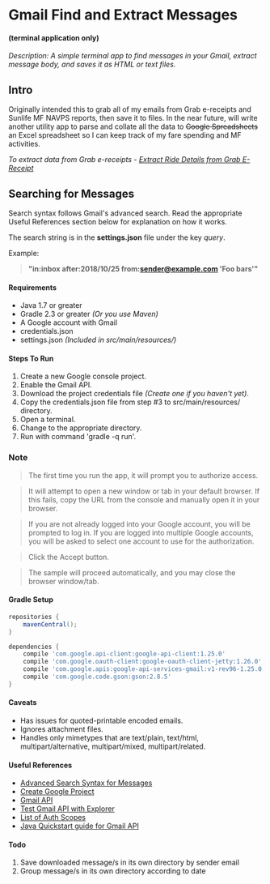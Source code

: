 # Gmail Find and Extract Messages
#### (terminal application only)

*Description: A simple terminal app to find messages in your Gmail, extract message body, and saves it as HTML or text files.*

## Intro

Originally intended this to grab all of my emails from Grab e-receipts and Sunlife MF NAVPS reports, then save it to files. In the near future, will write another utility app to parse and collate all the data to ~~Google Spreadsheets~~ an Excel spreadsheet so I can keep track of my fare spending and MF activities.

*To extract data from Grab e-receipts - [Extract Ride Details from Grab E-Receipt](https://github.com/junyamut/ExtractRideDetailsGrabEReceipt)*

## Searching for Messages
Search syntax follows Gmail's advanced search. Read the appropriate Useful References section below for explanation on how it works.
 
The search string is in the **settings.json** file under the key *query*.
 
Example:
> **"in:inbox after:2018/10/25 from:sender@example.com 'Foo bars'"**

#### Requirements
* Java 1.7 or greater
* Gradle 2.3 or greater *(Or you use Maven)*
* A Google account with Gmail
* credentials.json
* settings.json *(Included in src/main/resources/)*

#### Steps To Run
1. Create a new Google console project.
2. Enable the Gmail API.
3. Download the project credentials file *(Create one if you haven't yet)*.
4. Copy the credentials.json file from step #3 to src/main/resources/ directory.
5. Open a terminal. 
6. Change to the appropriate directory.
7. Run with command 'gradle -q run'.

### Note
> The first time you run the app, it will prompt you to authorize access.

> It will attempt to open a new window or tab in your default browser. If this fails, copy the URL from the console and manually open it in your browser.

> If you are not already logged into your Google account, you will be prompted to log in. If you are logged into multiple Google accounts, you will be asked to select one account to use for the authorization.

> Click the Accept button.

> The sample will proceed automatically, and you may close the browser window/tab.

#### Gradle Setup
```gradle
repositories {
	mavenCentral();
}

dependencies {
	compile 'com.google.api-client:google-api-client:1.25.0'
	compile 'com.google.oauth-client:google-oauth-client-jetty:1.26.0'
	compile 'com.google.apis:google-api-services-gmail:v1-rev96-1.25.0'
	compile 'com.google.code.gson:gson:2.8.5'
}
```
#### Caveats
* Has issues for quoted-printable encoded emails.
* Ignores attachment files.
* Handles only mimetypes that are text/plain, text/html, multipart/alternative, multipart/mixed, multipart/related. 

#### Useful References
* [Advanced Search Syntax for Messages](https://support.google.com/mail/answer/7190?hl=en) 
* [Create Google Project](https://cloud.google.com/resource-manager/docs/creating-managing-projects)
* [Gmail API](https://developers.google.com/gmail/api/)
* [Test Gmail API with Explorer](https://developers.google.com/apis-explorer/?hl=en_US#p/gmail/v1/)
* [List of Auth Scopes](https://developers.google.com/gmail/api/auth/scopes/)
* [Java Quickstart guide for Gmail API](https://developers.google.com/gmail/api/quickstart/java)

#### Todo
1. Save downloaded message/s in its own directory by sender email
2. Group message/s in its own directory according to date